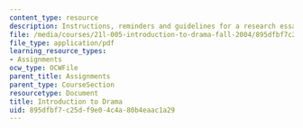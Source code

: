 ```yaml
---
content_type: resource
description: Instructions, reminders and guidelines for a research essay assignment.
file: /media/courses/21l-005-introduction-to-drama-fall-2004/895dfbf7c25df9e04c4a80b4eaac1a29_essay_assignmt.pdf
file_type: application/pdf
learning_resource_types:
- Assignments
ocw_type: OCWFile
parent_title: Assignments
parent_type: CourseSection
resourcetype: Document
title: Introduction to Drama
uid: 895dfbf7-c25d-f9e0-4c4a-80b4eaac1a29
---
```

